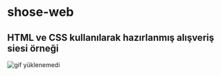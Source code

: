 # shose-web

## HTML ve CSS kullanılarak hazırlanmış alışveriş siesi örneği

![gif yüklenemedi](shoseweb.gif)